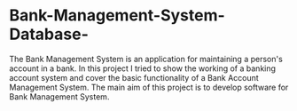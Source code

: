 # Bank-Management-System-Database-
The Bank Management System is an application for maintaining a person's account in a bank. In this project I tried to show the working of a banking account system and cover the basic functionality of a Bank Account Management System. The main aim of this project is to develop software for Bank Management System.
